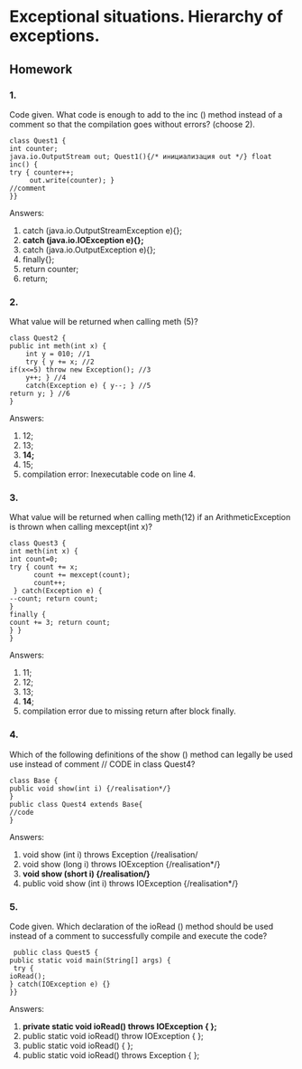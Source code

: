 # Exceptional situations. Hierarchy of exceptions.

## Homework

### 1.

Code given. What code is enough to add to the inc () method instead of a comment
so that the compilation goes without errors? (choose 2).
```
class Quest1 {
int counter;
java.io.OutputStream out; Quest1(){/* инициализация out */} float inc() {
try { counter++;
     out.write(counter); }
//comment
}}
```
Answers:
1) catch (java.io.OutputStreamException e){}; 
2) **catch (java.io.IOException e){};**
3) catch (java.io.OutputException e){};
4) finally{};
5) return counter;
6) return;

### 2.

What value will be returned when calling meth (5)?
```
class Quest2 {
public int meth(int x) {
    int y = 010; //1
    try { y += x; //2
if(x<=5) throw new Exception(); //3
    y++; } //4 
    catch(Exception e) { y--; } //5
return y; } //6
}
```
Answers:
1) 12;
2) 13;
3) **14;**
4) 15;
5) compilation error: Inexecutable code on line 4.

### 3.

What value will be returned when calling meth(12) if an ArithmeticException is thrown when calling mexcept(int x)?
```
class Quest3 {
int meth(int x) {
int count=0;
try { count += x;
      count += mexcept(count);
      count++;
 } catch(Exception e) {
--count; return count;
}
finally {
count += 3; return count;
} }
}
```
Answers:
1) 11;
2) 12;
3) 13;
4) **14**;
5) compilation error due to missing return after block finally.

### 4.

Which of the following definitions of the show () method can legally be used
use instead of comment // CODE in class Quest4?
```
class Base {
public void show(int i) {/realisation*/}
}
public class Quest4 extends Base{
//code
}
```
Answers:
1) void show (int i) throws Exception {/realisation/
2) void show (long i) throws IOException {/realisation*/}
3) **void show (short i) {/realisation/}**
4) public void show (int i) throws IOException {/realisation*/}

### 5.

Code given. Which declaration of the ioRead () method should be used instead of a comment
to successfully compile and execute the code?
```
 public class Quest5 {
public static void main(String[] args) {
 try {
ioRead();
} catch(IOException e) {}
}}
```
Answers:
1) **private static void ioRead() throws IOException { };**
2) public static void ioRead() throw IOException { };
3) public static void ioRead() { };
4) public static void ioRead() throws Exception { };